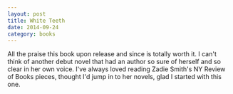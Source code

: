 ```yaml
---
layout: post
title: White Teeth 
date: 2014-09-24
category: books
---
```

All the praise this book upon release and since is totally worth it. I can't think of another debut novel that had an author so sure of herself and so clear in her own voice. I've always loved reading Zadie Smith's NY Review of Books pieces, thought I'd jump in to her novels, glad I started with this one.
